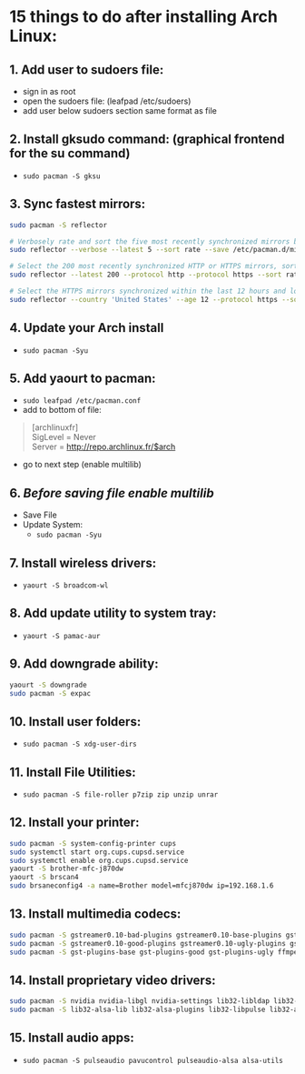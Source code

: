 # 15 things to do after installing Arch Linux:

   
## 1. Add user to sudoers file: 
- sign in as root
- open the sudoers file: (leafpad /etc/sudoers)
- add user below sudoers section same format as file

## 2. Install gksudo command: (graphical frontend for the su command)
- `sudo pacman -S gksu`

## 3. Sync fastest mirrors:
```sh
sudo pacman -S reflector

# Verbosely rate and sort the five most recently synchronized mirrors by download speed, and overwrite the file /etc/pacman.d/mirrorlist:
sudo reflector --verbose --latest 5 --sort rate --save /etc/pacman.d/mirrorlist

# Select the 200 most recently synchronized HTTP or HTTPS mirrors, sort them by download speed, and overwrite the file /etc/pacman.d/mirrorlist:
sudo reflector --latest 200 --protocol http --protocol https --sort rate --save /etc/pacman.d/mirrorlist

# Select the HTTPS mirrors synchronized within the last 12 hours and located in the US, sort them by download speed, and overwrite the file /etc/pacman.d/mirrorlist:
sudo reflector --country 'United States' --age 12 --protocol https --sort rate --save /etc/pacman.d/mirrorlist
```

## 4. Update your Arch install
- `sudo pacman -Syu`

## 5. Add yaourt to pacman:
- `sudo leafpad /etc/pacman.conf`
- add to bottom of file:
> [archlinuxfr]  
> SigLevel = Never   
> Server = http://repo.archlinux.fr/$arch  
- go to next step (enable multilib)
   
## 6. *Before saving file enable multilib*
- Save File
- Update System:
  - `sudo pacman -Syu`

## 7. Install wireless drivers:
- `yaourt -S broadcom-wl`


## 8. Add update utility to system tray:
- `yaourt -S pamac-aur`

## 9. Add downgrade ability:
```sh
yaourt -S downgrade
sudo pacman -S expac
```

## 10. Install user folders:
- `sudo pacman -S xdg-user-dirs`

## 11. Install File Utilities:
- `sudo pacman -S file-roller p7zip zip unzip unrar`

## 12. Install your printer:
```sh
sudo pacman -S system-config-printer cups
sudo systemctl start org.cups.cupsd.service
sudo systemctl enable org.cups.cupsd.service
yaourt -S brother-mfc-j870dw
yaourt -S brscan4
sudo brsaneconfig4 -a name=Brother model=mfcj870dw ip=192.168.1.6
```

## 13. Install multimedia codecs:
```sh
sudo pacman -S gstreamer0.10-bad-plugins gstreamer0.10-base-plugins gstreamer0.10-ffmpeg 
sudo pacman -S gstreamer0.10-good-plugins gstreamer0.10-ugly-plugins gst-libav gst-plugins-bad 
sudo pacman -S gst-plugins-base gst-plugins-good gst-plugins-ugly ffmpegthumbnailer
```

## 14. Install proprietary video drivers:
```sh
sudo pacman -S nvidia nvidia-libgl nvidia-settings lib32-libldap lib32-nvidia-utils lib32-nvidia-libgl 
sudo pacman -S lib32-alsa-lib lib32-alsa-plugins lib32-libpulse lib32-alsa-oss lib32-openal
```

## 15. Install audio apps:
- `sudo pacman -S pulseaudio pavucontrol pulseaudio-alsa alsa-utils`
